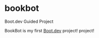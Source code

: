 # bookbot
Boot.dev Guided Project

BookBot is my first [Boot.dev](https://www.boot.dev) project! project!

